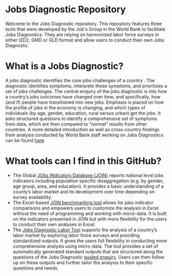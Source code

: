 # Jobs Diagnostic Repository
Welcome to the Jobs Diagnostic repository. This repository features three tools that were developed by the Job's Group in the World Bank to facilitate Jobs Diagnostics. They are relying on harmonized labor force surveys in either I2D2, GMD or GLD format and allow users to conduct their own Jobs Diagnostic. 

# What is a Jobs Diagnostic? 
A jobs diagnostic identifies the core jobs challenges of a country . The diagnostic identifies symptoms, interprets these symptoms, and prioritizes a set of jobs challenges. The central enquiry of the jobs diagnostic is into how a country’s jobs outcomes have changed over time, and specifically, how (and if) people have transitioned into new jobs. Emphasis is placed on how the profile of jobs in the economy is changing, and which types of individuals (by age, gender, education, rural versus urban) get the jobs. It asks structured questions to identify a comprehensive set of symptoms from data, which are then compared to “normal” results from other countries. A more detailed introduction as well as cross-country findings from analysis conducted by World Bank staff working on Jobs Diagnostics can be found [here](https://openknowledge.worldbank.org/handle/10986/30594)

# What tools can I find in this GitHub? 
- The Global [JObs INdicators Database (JOIN)](https://github.com/worldbank/Jobs-Diagnostic/tree/main/JObs-INdicators) reports national level jobs indicators including population specific disaggregation (e.g. by gender, age group, area, and education). It provides a basic understanding of a county’s labor market and its development over time depending on survey availability.
- The Excel-based [JOIN benchmarking tool](https://github.com/worldbank/Jobs-Diagnostic/tree/main/JObs-INdicators-Tool) allows for jobs indicator comparisons and empowers users to customize the analysis in Excel without the need of programming and working with micro-data. It is built on the indicators presented in JOIN but with more flexibility for the users to conduct their own analyses in Excel. 
- The [Jobs Diagnostic Labor Tool](https://github.com/worldbank/Jobs-Diagnostic/tree/main/Labor-Tool) supports the analysis of a country’s labor market by exploring labor force surveys and providing standardized outputs. It gives the users full flexibility in conducting more comprehensive analysis using micro-data. The tool provides a set of automatically generated standard outputs that are structured along the questions of the Jobs Diagnostic [guided enquiry](https://openknowledge.worldbank.org/bitstream/handle/10986/33491/Theoretical-Underpinnings-of-Jobs-Diagnostics.pdf?sequence=1&isAllowed=y). Users can then follow up on these outputs and further tailor the analysis to their specific questions and needs. 
